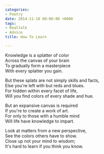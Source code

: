 ```yaml
---
categories:
- Poetry
date: 2014-11-10 00:00:00 +0000
tags:
- Realtalk
- Advice
title: How To Learn

---
```

Knowledge is a splatter of color  
Across the canvas of your brain  
To gradually form a masterpiece  
With every splatter you gain.

But these splats are not simply skills and facts,  
Else you're left with but reds and blues.  
For hidden within every facet of life,  
Will you find colors of every shade and hue.

But an expansive canvas is required  
If you're to create a work of art.  
For only to those with a humble mind  
Will life have knowledge to impart.

Look at matters from a new perspective,  
See the colors others have to show.  
Close up not your mind to wisdom;  
It's hard to learn if you think you know.